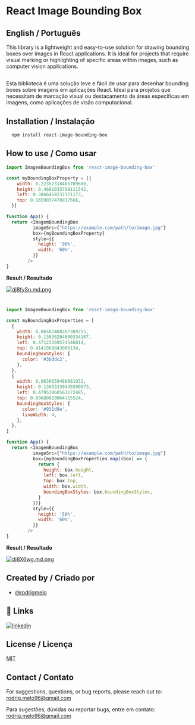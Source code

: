 
# React Image Bounding Box

## English / Português

This library is a lightweight and easy-to-use solution for drawing bounding boxes over images in React applications. It is ideal for projects that require visual marking or highlighting of specific areas within images, such as computer vision applications.
##
Esta biblioteca é uma solução leve e fácil de usar para desenhar bounding boxes sobre imagens em aplicações React. Ideal para projetos que necessitam de marcação visual ou destacamento de áreas específicas em imagens, como aplicações de visão computacional.


## Installation / Instalação

```bash
  npm install react-image-bounding-box
```
    
## How to use / Como usar

```javascript
import ImagemBoundingBox from 'react-image-bounding-box'

const myBoundingBoxProperty = [{
    width: 0.22352318465709686,
    height: 0.4681033790111542,
    left: 0.3866458237171173,
    top: 0.1659037470817566,
  }]

function App() {
  return <ImagemBoundingBox
          imageSrc={"https://example.com/path/to/image.jpg"}
          box={myBoundingBoxProperty}
          style={{
            height: '90%',
            width: '60%',
          }}
        />
}
```

__Result / Resultado__

[![dj8fySn.md.png](https://iili.io/dj8fySn.md.png)](https://freeimage.host/i/dj8fySn)

#

```javascript
import ImagemBoundingBox from 'react-image-bounding-box'

const myBoundingBoxProperties = [
  {
    width: 0.06587400287389755,
    height: 0.13636204600334167,
    left: 0.47123369574546814,
    top: 0.4141869843006134,
    boundingBoxStyles: {
      color: '#3bddc2',
    },
  },
  {
    width: 0.0636659488081932,
    height: 0.13653339445590973,
    left: 0.47953468561172485,
    top: 0.09680020064115524,
    boundingBoxStyles: {
      color: '#931d9e',
      lineWidth: 4,
    },
  },
]

function App() {
  return <ImagemBoundingBox
          imageSrc={"https://example.com/path/to/image.jpg"}
          box={myBoundingBoxProperties.map((box) => {
            return {
              height: box.height,
              left: box.left,
              top: box.top,
              width: box.width,
              boundingBoxStyles: box.boundingBoxStyles,
            }
          })}
          style={{
            height: '50%',
            width: '60%',
          }}
        />
}
```
__Result / Resultado__

[![dj8X6wg.md.png](https://iili.io/dj8X6wg.md.png)](https://freeimage.host/i/dj8X6wg)

## Created by / Criado por

- [@rodrigmelo](https://www.github.com/rodrigmelo)


## 🔗 Links
[![linkedin](https://img.shields.io/badge/linkedin-0A66C2?style=for-the-badge&logo=linkedin&logoColor=white)](https://www.linkedin.com/in/rodrigmelo/)



## License / Licença

[MIT](https://choosealicense.com/licenses/mit/)


## Contact / Contato
For suggestions, questions, or bug reports, please reach out to: rodrig.melo96@gmail.com

Para sugestões, dúvidas ou reportar bugs, entre em contato: rodrig.melo96@gmail.com

